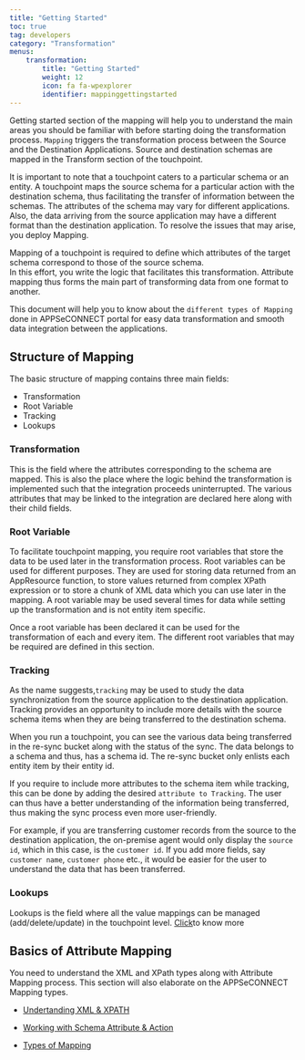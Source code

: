 ```yaml
---
title: "Getting Started"
toc: true
tag: developers
category: "Transformation"
menus: 
    transformation:        
        title: "Getting Started"
        weight: 12
        icon: fa fa-wpexplorer
        identifier: mappinggettingstarted
---
```


Getting started section of the mapping will help you to understand the main areas you should be familiar with 
before starting doing the transformation process. `Mapping` triggers the transformation process between the Source and the Destination Applications. 
Source and destination schemas are mapped in the Transform section of the touchpoint. 

It is important to note that a touchpoint caters to a particular schema or an entity. A touchpoint maps the source schema 
for a particular action with the destination schema, thus facilitating the transfer of information between the schemas. The 
attributes of the schema may vary for different applications. Also, the data arriving from the source application may have a 
different format than the destination application. To resolve the issues that may arise, you deploy Mapping. 

Mapping of a touchpoint is required to define which attributes of the target schema correspond to those of the source schema.  
In this effort, you write the logic that facilitates this transformation. Attribute mapping thus forms the main part of 
transforming data from one format to another. 

This document will help you to know about the `different types of Mapping` done in APPSeCONNECT portal for easy
data transformation and smooth data integration between the applications.

## Structure of Mapping

The basic structure of mapping contains three main fields:
* Transformation
* Root Variable
* Tracking
* Lookups

### Transformation

This is the field where the attributes corresponding to the schema are mapped. This is 
also the place where the logic behind the transformation is implemented such that the 
integration proceeds uninterrupted. The various attributes that may be linked to the 
integration are declared here along with their child fields.

### Root Variable

To facilitate touchpoint mapping, you require root variables that store the data to be 
used later in the transformation process. Root variables can be used for different 
purposes. They are used for storing data returned from an AppResource function, 
to store values returned from complex XPath expression or to store a chunk of XML
data which you can use later in the mapping. A root variable may be used several 
times for data while setting up the transformation and is not entity item specific.

Once a root variable has been declared it can be used for the transformation of 
each and every item. The different root variables that may be required are defined 
in this section.

### Tracking

As the name suggests,`tracking` may be used to study the data synchronization from the source application to the destination application. 
Tracking provides an opportunity to include more details with the source schema items when they are being 
transferred to the destination schema.

When you run a touchpoint, you can see the various data being transferred in the re-sync 
bucket along with the status of the sync. The data belongs to a schema and thus, 
has a schema id. The re-sync bucket only enlists each entity item by their entity id. 

If you require to include more attributes to the schema item while tracking, 
this can be done by adding the desired `attribute to Tracking`. The user can thus 
have a better understanding of the information being transferred, thus making the sync 
process even more user-friendly.

For example, if you are transferring customer records from the source to the destination application, the on-premise agent would only 
display the `source id`, which in this case, is the `customer id`. If you add more fields, say `customer name`, `customer phone` etc., 
it would be easier for the user to understand the data that has been transferred.

### Lookups 

Lookups is the field where all the value mappings can be managed (add/delete/update) in the touchpoint level.
[Click](/transformation/using-lookups-for-value-exchange/)to know more

## Basics of Attribute Mapping
You need to understand the XML and XPath types along with Attribute Mapping
process. This section will also elaborate on the APPSeCONNECT Mapping types. 

* [Undertanding XML & XPATH](/transformation/understanding-xml-and-xpath/)

* [Working with Schema Attribute & Action](/transformation/working-with-schemas-action-filter/)

* [Types of Mapping](/transformation/types-of-mapping/)



